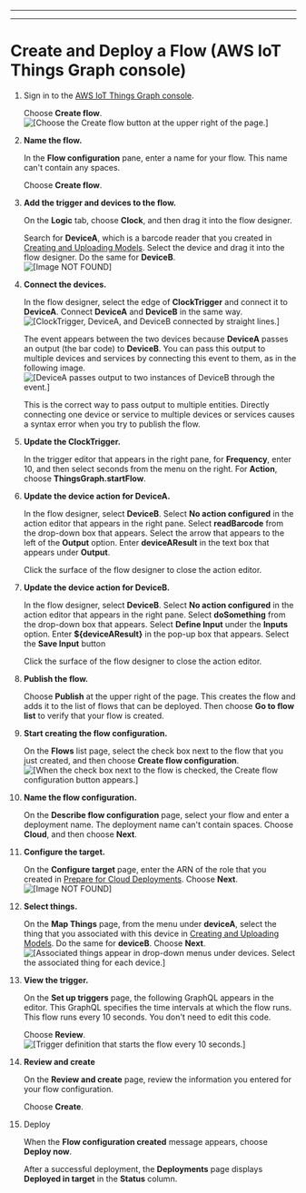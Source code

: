 --------

--------

# Create and Deploy a Flow \(AWS IoT Things Graph console\)<a name="iot-tg-workflows-cloud-console"></a>

1. Sign in to the [AWS IoT Things Graph console](https://console.aws.amazon.com/thingsgraph/home)\.

   Choose **Create flow**\.  
![\[Choose the Create flow button at the upper right of the page.\]](http://docs.aws.amazon.com/thingsgraph/latest/ug/images/TGConsoleCreateFlow.png)

1. **Name the flow\.**

   In the **Flow configuration** pane, enter a name for your flow\. This name can't contain any spaces\.

   Choose **Create flow**\.

1. **Add the trigger and devices to the flow\.**

   On the **Logic** tab, choose **Clock**, and then drag it into the flow designer\. 

   Search for **DeviceA**, which is a barcode reader that you created in [Creating and Uploading Models](iot-tg-models-gs.html)\. Select the device and drag it into the flow designer\. Do the same for **DeviceB**\.  
![\[Image NOT FOUND\]](http://docs.aws.amazon.com/thingsgraph/latest/ug/images/TGFlowConfigExample.png)

1. **Connect the devices\.**

   In the flow designer, select the edge of **ClockTrigger** and connect it to **DeviceA**\. Connect **DeviceA** and **DeviceB** in the same way\.  
![\[ClockTrigger, DeviceA, and DeviceB connected by straight lines.\]](http://docs.aws.amazon.com/thingsgraph/latest/ug/images/TGFlowConfigExample2.png)

   The event appears between the two devices because **DeviceA** passes an output \(the bar code\) to **DeviceB**\. You can pass this output to multiple devices and services by connecting this event to them, as in the following image\.  
![\[DeviceA passes output to two instances of DeviceB through the event.\]](http://docs.aws.amazon.com/thingsgraph/latest/ug/images/things-graph-flow-two-outputs.png)

   This is the correct way to pass output to multiple entities\. Directly connecting one device or service to multiple devices or services causes a syntax error when you try to publish the flow\.

1. **Update the **ClockTrigger**\.**

   In the trigger editor that appears in the right pane, for **Frequency**, enter 10, and then select seconds from the menu on the right\. For **Action**, choose **ThingsGraph\.startFlow**\. 

1. **Update the device action for **DeviceA**\.**

   In the flow designer, select **DeviceB**\. Select **No action configured** in the action editor that appears in the right pane\. Select **readBarcode** from the drop\-down box that appears\. Select the arrow that appears to the left of the **Output** option\. Enter **deviceAResult** in the text box that appears under **Output**\.

   Click the surface of the flow designer to close the action editor\.

1. **Update the device action for **DeviceB**\.**

   In the flow designer, select **DeviceB**\. Select **No action configured** in the action editor that appears in the right pane\. Select **doSomething** from the drop\-down box that appears\. Select **Define Input** under the **Inputs** option\. Enter **$\{deviceAResult\}** in the pop\-up box that appears\. Select the **Save Input** button

   Click the surface of the flow designer to close the action editor\.

1. **Publish the flow\.**

   Choose **Publish** at the upper right of the page\. This creates the flow and adds it to the list of flows that can be deployed\. Then choose **Go to flow list** to verify that your flow is created\.

1. **Start creating the flow configuration\.**

    On the **Flows** list page, select the check box next to the flow that you just created, and then choose **Create flow configuration**\.  
![\[When the check box next to the flow is checked, the Create flow configuration button appears.\]](http://docs.aws.amazon.com/thingsgraph/latest/ug/images/TGCreateDeploymentExample.png)

1. **Name the flow configuration\.**

   On the **Describe flow configuration** page, select your flow and enter a deployment name\. The deployment name can't contain spaces\. Choose **Cloud**, and then choose **Next**\.

1. **Configure the target\.**

   On the **Configure target** page, enter the ARN of the role that you created in [Prepare for Cloud Deployments](iot-tg-gs-environment-cloud.html)\. Choose **Next**\.  
![\[Image NOT FOUND\]](http://docs.aws.amazon.com/thingsgraph/latest/ug/images/TGExampleCreateCloudDeployment2.png)

1. **Select things\.**

   On the **Map Things** page, from the menu under **deviceA**, select the thing that you associated with this device in [Creating and Uploading Models](iot-tg-models-gs.html)\. Do the same for **deviceB**\. Choose **Next**\.  
![\[Associated things appear in drop-down menus under devices. Select the associated thing for each device.\]](http://docs.aws.amazon.com/thingsgraph/latest/ug/images/TGExampleConfigureDeployment.png)

1. **View the trigger\.**

   On the **Set up triggers** page, the following GraphQL appears in the editor\. This GraphQL specifies the time intervals at which the flow runs\. This flow runs every 10 seconds\. You don't need to edit this code\.

   Choose **Review**\.  
![\[Trigger definition that starts the flow every 10 seconds.\]](http://docs.aws.amazon.com/thingsgraph/latest/ug/images/TGDefineTriggerExample.png)

1. **Review and create**

   On the **Review and create** page, review the information you entered for your flow configuration\.

   Choose **Create**\.

1. Deploy

   When the **Flow configuration created** message appears, choose **Deploy now**\.

   After a successful deployment, the **Deployments** page displays **Deployed in target** in the **Status** column\.